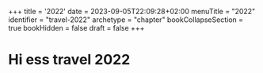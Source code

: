 +++
title = '2022'
date = 2023-09-05T22:09:28+02:00
menuTitle = "2022"
identifier = "travel-2022"
archetype = "chapter"
bookCollapseSection = true
bookHidden = false
draft = false
+++

# Hi ess travel 2022